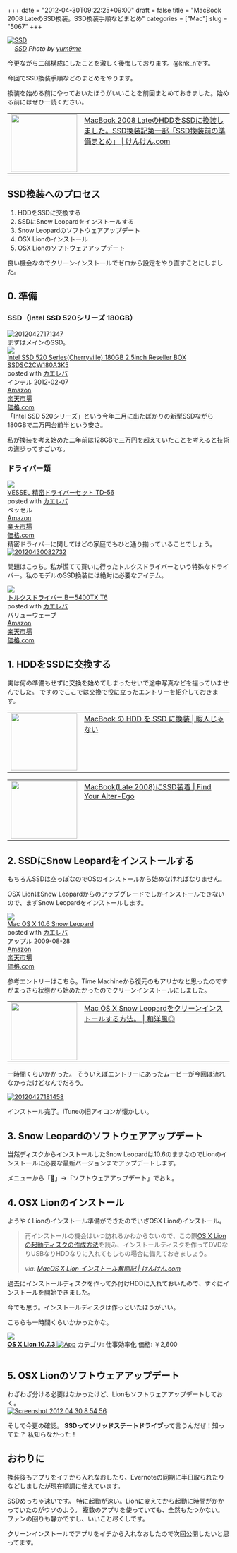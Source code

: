 +++
date = "2012-04-30T09:22:25+09:00"
draft = false
title = "MacBook 2008 LateのSSD換装。SSD換装手順などまとめ"
categories = ["Mac"]
slug = "5067"
+++

<div class="center"><a href="http://www.flickr.com/photos/74995919@N00/6161893193/" title="SSD by yum9me, on Flickr" target="_blank"><img class="flickr_photo" src="http://farm7.static.flickr.com/6204/6161893193_ee522dbdcf_z.jpg" alt="SSD" width="NaNpx"/></a></div><cite class="flickr_photographer"><img src="http://farm4.static.flickr.com/3329/favicons/72157601614001242_7730.png" width="16" /><a href="http://www.flickr.com/photos/74995919@N00/6161893193/">SSD</a> Photo by <a href="http://www.flickr.com/photos/74995919@N00/">yum9me</a></cite>

今更ながら二部構成にしたことを激しく後悔しております。@knk_nです。

今回でSSD換装手順などのまとめをやります。

換装を始める前にやっておいたほうがいいことを前回まとめておきました。始める前にはぜひ一読ください。

<table width="100%"><td valign="top" width="150"><a href="http://knk-n.com/2012/04/29/macbook-2008-late_hdd_to_ssd_preparation/" target="_blank"><img border="0" src="http://capture.heartrails.com/150x130/shadow?http://knk-n.com/2012/04/29/macbook-2008-late_hdd_to_ssd_preparation/" alt="" width="150" height="130" /></a></td><td valign="top"><a  href="http://knk-n.com/2012/04/29/macbook-2008-late_hdd_to_ssd_preparation/" target="_blank">MacBook 2008 LateのHDDをSSDに換装しました。SSD換装記第一部「SSD換装前の準備まとめ」 | けんけん.com</a><script type="text/javascript">var url = "http://knk-n.com/2012/04/29/macbook-2008-late_hdd_to_ssd_preparation/";</script><script src="http://api.b.st-hatena.com/entry.count?url=http://knk-n.com/2012/04/29/macbook-2008-late_hdd_to_ssd_preparation/&callback=hatebTxt"></script>
</td></table><!--more--><h2>SSD換装へのプロセス</h2>
<ol>
<li>HDDをSSDに交換する</li>
<li>SSDにSnow Leopardをインストールする</li>
<li>Snow Leopardのソフトウェアアップデート</li>
<li>OSX Lionのインストール</li>
<li>OSX Lionのソフトウェアアップデート</li>
</ol>
良い機会なのでクリーンインストールでゼロから設定をやり直すことにしました。

<h2>0. 準備</h2>
<h3>SSD（Intel SSD 520シリーズ 180GB）</h3>
<div class="center"><a href="http://knk-n.com/wp-content/uploads/2012/04/20120427171347.jpg"><img src="http://knk-n.com/wp-content/uploads/2012/04/20120427171347.jpg" alt="20120427171347" title="20120427171347.jpg" border="0" width="" height="" /></a></div>
まずはメインのSSD。

<div class="kaerebalink-box"><div class="kaerebalink-image"><a href="http://www.amazon.co.jp/exec/obidos/ASIN/B006VCP8L2/knkn-22/ref=nosim/" rel="nofollow" target="_blank"><img src="http://ecx.images-amazon.com/images/I/31oIu0XN5CL._SL160_.jpg" style="border: none;" /></a></div><div class="kaerebalink-info"><div class="kaerebalink-name"><a href="http://www.amazon.co.jp/exec/obidos/ASIN/B006VCP8L2/knkn-22/ref=nosim/" rel="nofollow" target="_blank">Intel SSD 520 Series(Cherryville) 180GB 2.5inch Reseller BOX SSDSC2CW180A3K5</a><div class="kaerebalink-powered-date">posted with <a href="http://kaereba.com" target="_blank">カエレバ</a></div></div><div class="kaerebalink-detail"> インテル 2012-02-07    </div><div class="kaerebalink-link1"><div class="shoplinkamazon"><a href="http://www.amazon.co.jp/gp/search?keywords=SSDSC2CW180A3K5&__mk_ja_JP=%83J%83%5E%83J%83i&tag=knkn-22" rel="nofollow" target="_blank" title="アマゾン" >Amazon</a></div><div class="shoplinkrakuten"><a href="http://hb.afl.rakuten.co.jp/hgc/0f5dc138.501851a3.0f5dc139.bdbe2eb7/?pc=http%3A%2F%2Fsearch.rakuten.co.jp%2Fsearch%2Fmall%2FSSDSC2CW180A3K5%2F-%2Ff.1-p.1-s.1-sf.0-st.A-v.2%3Fx%3D0%26scid%3Daf_ich_link_urltxt%26m%3Dhttp%3A%2F%2Fm.rakuten.co.jp%2F" rel="nofollow" target="_blank" title="楽天市場" >楽天市場</a></div><div class="shoplinkkakakucom"><a href="http://kakaku.com/search_results/SSDSC2CW180A3K5/" rel="nofollow" target="_blank" title="kakakucom" >価格.com</a></div></div></div></div>
「Intel SSD 520シリーズ」という今年二月に出たばかりの新型SSDながら180GBで二万円台前半という安さ。

私が換装を考え始めた二年前は128GBで三万円を超えていたことを考えると技術の進歩ってすごいな。

<h3>ドライバー類</h3>
<div class="kaerebalink-box"><div class="kaerebalink-image"><a href="http://www.amazon.co.jp/exec/obidos/ASIN/B000CED236/knkn-22/ref=nosim/" rel="nofollow" target="_blank"><img src="http://ecx.images-amazon.com/images/I/51VFc96XTdL._SL160_.jpg" style="border: none;" /></a></div><div class="kaerebalink-info"><div class="kaerebalink-name"><a href="http://www.amazon.co.jp/exec/obidos/ASIN/B000CED236/knkn-22/ref=nosim/" rel="nofollow" target="_blank">VESSEL 精密ドライバーセット TD-56</a><div class="kaerebalink-powered-date">posted with <a href="http://kaereba.com" target="_blank">カエレバ</a></div></div><div class="kaerebalink-detail"> ベッセル     </div><div class="kaerebalink-link1"><div class="shoplinkamazon"><a href="http://www.amazon.co.jp/gp/search?keywords=TD-56&__mk_ja_JP=%83J%83%5E%83J%83i&tag=knkn-22" rel="nofollow" target="_blank" title="アマゾン" >Amazon</a></div><div class="shoplinkrakuten"><a href="http://hb.afl.rakuten.co.jp/hgc/0f5dc138.501851a3.0f5dc139.bdbe2eb7/?pc=http%3A%2F%2Fsearch.rakuten.co.jp%2Fsearch%2Fmall%2FTD-56%2F-%2Ff.1-p.1-s.1-sf.0-st.A-v.2%3Fx%3D0%26scid%3Daf_ich_link_urltxt%26m%3Dhttp%3A%2F%2Fm.rakuten.co.jp%2F" rel="nofollow" target="_blank" title="楽天市場" >楽天市場</a></div><div class="shoplinkkakakucom"><a href="http://kakaku.com/search_results/TD-56/" rel="nofollow" target="_blank" title="kakakucom" >価格.com</a></div></div></div></div>
精密ドライバーに関してはどの家庭でもひと通り揃っていることでしょう。

<div class="center"><a href="http://knk-n.com/wp-content/uploads/2012/04/20120430082732.jpg"><img src="http://knk-n.com/wp-content/uploads/2012/04/20120430082732.jpg" alt="20120430082732" title="20120430082732.jpg" border="0" width="" height="" /></a></div>

問題はこっち。私が慌てて買いに行ったトルクスドライバーという特殊なドライバー。私のモデルのSSD換装には絶対に必要なアイテム。

<div class="kaerebalink-box"><div class="kaerebalink-image"><a href="http://www.amazon.co.jp/exec/obidos/ASIN/B001VB8ANQ/knkn-22/ref=nosim/" rel="nofollow" target="_blank"><img src="http://ecx.images-amazon.com/images/I/31IzUXWZG7L._SL160_.jpg" style="border: none;" /></a></div><div class="kaerebalink-info"><div class="kaerebalink-name"><a href="http://www.amazon.co.jp/exec/obidos/ASIN/B001VB8ANQ/knkn-22/ref=nosim/" rel="nofollow" target="_blank">トルクスドライバー Bー5400TX T6</a><div class="kaerebalink-powered-date">posted with <a href="http://kaereba.com" target="_blank">カエレバ</a></div></div><div class="kaerebalink-detail"> バリューウェーブ     </div><div class="kaerebalink-link1"><div class="shoplinkamazon"><a href="http://www.amazon.co.jp/gp/search?keywords=B%81%5B5400TX%20T6%20%83g%83%8B%83N%83X%83h%83%89%83C%83o%81%5B&__mk_ja_JP=%83J%83%5E%83J%83i&tag=knkn-22" rel="nofollow" target="_blank" title="アマゾン" >Amazon</a></div><div class="shoplinkrakuten"><a href="http://hb.afl.rakuten.co.jp/hgc/0f5dc138.501851a3.0f5dc139.bdbe2eb7/?pc=http%3A%2F%2Fsearch.rakuten.co.jp%2Fsearch%2Fmall%2FB%25E3%2583%25BC5400TX%2520T6%2520%25E3%2583%2588%25E3%2583%25AB%25E3%2582%25AF%25E3%2582%25B9%25E3%2583%2589%25E3%2583%25A9%25E3%2582%25A4%25E3%2583%2590%25E3%2583%25BC%2F-%2Ff.1-p.1-s.1-sf.0-st.A-v.2%3Fx%3D0%26scid%3Daf_ich_link_urltxt%26m%3Dhttp%3A%2F%2Fm.rakuten.co.jp%2F" rel="nofollow" target="_blank" title="楽天市場" >楽天市場</a></div><div class="shoplinkkakakucom"><a href="http://kakaku.com/search_results/B%81%5B5400TX%20T6%20%83g%83%8B%83N%83X%83h%83%89%83C%83o%81%5B/" rel="nofollow" target="_blank" title="kakakucom" >価格.com</a></div></div></div></div>

<h2>1. HDDをSSDに交換する</h2>
実は何の準備もせずに交換を始めてしまったせいで途中写真などを撮っていませんでした。
ですのでここでは交換で役に立ったエントリーを紹介しておきます。

<table width="100%"><td valign="top" width="150"><a href="http://hima-j.in/mac/macbook-hdd-ssd-2/" target="_blank"><img border="0" src="http://capture.heartrails.com/150x130/shadow?http://hima-j.in/mac/macbook-hdd-ssd-2/" alt="" width="150" height="130" /></a></td><td valign="top"><a  href="http://hima-j.in/mac/macbook-hdd-ssd-2/" target="_blank">MacBook の HDD を SSD に換装 | 暇人じゃない</a><script type="text/javascript">var url = "http://hima-j.in/mac/macbook-hdd-ssd-2/";</script><script src="http://api.b.st-hatena.com/entry.count?url=http://hima-j.in/mac/macbook-hdd-ssd-2/&callback=hatebTxt"></script>
</td></table>

<table width="100%"><td valign="top" width="150"><a href="http://www.alter-ego.jp/2011/05/23/1644/" target="_blank"><img border="0" src="http://capture.heartrails.com/150x130/shadow?http://www.alter-ego.jp/2011/05/23/1644/" alt="" width="150" height="130" /></a></td><td valign="top"><a  href="http://www.alter-ego.jp/2011/05/23/1644/" target="_blank">MacBook(Late 2008)にSSD装着 | Find Your Alter-Ego</a><script type="text/javascript">var url = "http://www.alter-ego.jp/2011/05/23/1644/";</script><script src="http://api.b.st-hatena.com/entry.count?url=http://www.alter-ego.jp/2011/05/23/1644/&callback=hatebTxt"></script>
</td></table>

<h2>2. SSDにSnow Leopardをインストールする</h2>
もちろんSSDは空っぽなのでOSのインストールから始めなければなりません。

OSX LionはSnow Leopardからのアップグレードでしかインストールできないので、まずSnow Leopardをインストールします。

<div class="kaerebalink-box"><div class="kaerebalink-image"><a href="http://www.amazon.co.jp/exec/obidos/ASIN/B002MRTR1M/knkn-22/ref=nosim/" rel="nofollow" target="_blank"><img src="http://ecx.images-amazon.com/images/I/41HIGx2mb3L._SL160_.jpg" style="border: none;" /></a></div><div class="kaerebalink-info"><div class="kaerebalink-name"><a href="http://www.amazon.co.jp/exec/obidos/ASIN/B002MRTR1M/knkn-22/ref=nosim/" rel="nofollow" target="_blank">Mac OS X 10.6 Snow Leopard</a><div class="kaerebalink-powered-date">posted with <a href="http://kaereba.com" target="_blank">カエレバ</a></div></div><div class="kaerebalink-detail"> アップル 2009-08-28    </div><div class="kaerebalink-link1"><div class="shoplinkamazon"><a href="http://www.amazon.co.jp/gp/search?keywords=Mac%20OS%20X%2010.6%20Snow&__mk_ja_JP=%83J%83%5E%83J%83i&tag=knkn-22" rel="nofollow" target="_blank" title="アマゾン" >Amazon</a></div><div class="shoplinkrakuten"><a href="http://hb.afl.rakuten.co.jp/hgc/0f5dc138.501851a3.0f5dc139.bdbe2eb7/?pc=http%3A%2F%2Fsearch.rakuten.co.jp%2Fsearch%2Fmall%2FMac%2520OS%2520X%252010.6%2520Snow%2F-%2Ff.1-p.1-s.1-sf.0-st.A-v.2%3Fx%3D0%26scid%3Daf_ich_link_urltxt%26m%3Dhttp%3A%2F%2Fm.rakuten.co.jp%2F" rel="nofollow" target="_blank" title="楽天市場" >楽天市場</a></div><div class="shoplinkkakakucom"><a href="http://kakaku.com/search_results/Mac%20OS%20X%2010.6%20Snow/" rel="nofollow" target="_blank" title="kakakucom" >価格.com</a></div></div></div></div>

参考エントリーはこちら。Time Machineから復元のもアリかなと思ったのですがまっさら状態から始めたかったのでクリーンインストールにしました。
<table width="100%"><td valign="top" width="150"><a href="http://wayohoo.com/mac/tips/mac-os-x-snow-leopard-clean-install-method.html" target="_blank"><img border="0" src="http://capture.heartrails.com/150x130/shadow?http://wayohoo.com/mac/tips/mac-os-x-snow-leopard-clean-install-method.html" alt="" width="150" height="130" /></a></td><td valign="top"><a  href="http://wayohoo.com/mac/tips/mac-os-x-snow-leopard-clean-install-method.html" target="_blank">Mac OS X Snow Leopardをクリーンインストールする方法。 | 和洋風◎</a><script type="text/javascript">var url = "http://wayohoo.com/mac/tips/mac-os-x-snow-leopard-clean-install-method.html";</script><script src="http://api.b.st-hatena.com/entry.count?url=http://wayohoo.com/mac/tips/mac-os-x-snow-leopard-clean-install-method.html&callback=hatebTxt"></script>
</td></table>

一時間くらいかかった。
そういえばエントリーにあったムービーが今回は流れなかったけどなんでだろう。

<div class="center"><a href="http://knk-n.com/wp-content/uploads/2012/04/20120427181458.jpg"><img src="http://knk-n.com/wp-content/uploads/2012/04/20120427181458.jpg" alt="20120427181458" title="20120427181458.jpg" border="0" width="" height="" /></a></div>

インストール完了。iTuneの旧アイコンが懐かしい。

<h2>3. Snow Leopardのソフトウェアアップデート</h2>
当然ディスクからインストールしたSnow Leopardは10.6のままなのでLionのインストールに必要な最新バージョンまでアップデートします。

メニューから「」→「ソフトウェアアップデート」でおｋ。

<h2>4. OSX Lionのインストール</h2>
ようやくLionのインストール準備ができたのでいざOSX Lionのインストール。

<blockquote cite="http://knk-n.com/2011/07/21/macosx-lion/" title="MacOS X Lion インストール奮闘記 | けんけん.com">
<p>再インストールの機会はいつ訪れるかわからないので、この際<a href="http://hitoriblog.com/?p=3750" target="_blank">OS X Lionの起動ディスクの作成方法</a>を読み、インストールディスクを作ってDVDなりUSBなりHDDなりに入れてもしもの場合に備えておきましょう。</p>
<cite>via: <a href="http://knk-n.com/2011/07/21/macosx-lion/" target="_blank">MacOS X Lion インストール奮闘記 | けんけん.com</a></cite>
</blockquote>

過去にインストールディスクを作って外付けHDDに入れておいたので、すぐにインストールを開始できました。

今でも思う。インストールディスクは作っといたほうがいい。

こちらも一時間くらいかかったかな。

<table class="appstorehelper">
<a href="http://itunes.apple.com/jp/app/os-x-lion/id444303913?mt=12&uo=4" rel="nofollow" target="_blank"><img class="appstorehelper_appicn_mac" src="http://a4.mzstatic.com/us/r1000/073/Purple/00/bf/e8/mzi.woxyscyf.512x512-75.png" />
<div class="appstorehelper_text"><b>OS X Lion 10.7.3</b> <img alt="App" src="http://ax.phobos.apple.com.edgesuite.net/ja_jp/images/web/linkmaker/badge_macappstore-sm.gif" style="vertical-align: text-bottom;" /></b></a>
カテゴリ: 仕事効率化
価格: &#65509;2,600<br clear="all" /></div>
</table>

<h2>5. OSX Lionのソフトウェアアップデート</h2>
わざわざ分ける必要はなかったけど、Lionもソフトウェアアップデートしておく。

<div class="center"><a href="http://knk-n.com/wp-content/uploads/2012/04/screenshot-2012-04-30-8.54.56.jpg"><img src="http://knk-n.com/wp-content/uploads/2012/04/screenshot-2012-04-30-8.54.56.jpg" alt="Screenshot 2012 04 30 8 54 56" title="screenshot 2012-04-30 8.54.56.jpg" border="0" width="" height="" /></a></div>

そして今更の確認。
<strong>SSDってソリッドステートドライブ</strong>って言うんだぜ！知ってた？
私知らなかった！

<h2>おわりに</h2>
換装後もアプリをイチから入れなおしたり、Evernoteの同期に半日取られたりなどしましたが現在順調に使えています。

SSDめっちゃ速いです。
特に起動が速い。Lionに変えてから起動に時間がかかっていたのがウソのよう。
複数のアプリを使っていても、全然もたつかない。
ファンの回りも静かですし、いいこと尽くしです。

クリーンインストールでアプリをイチから入れなおしたので次回公開したいと思ってます。
